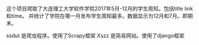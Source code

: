这个项目爬取了大连理工大学软件学院2017年5月-12月的学生周知。包括title link和time。
并统计了学院在哪一月发布学生周知最多。数据显示为12月和7月。即期末。

ssdut 是爬虫程序。使用了Scrapy框架
Xszz 是简易网站。使用了django框架

